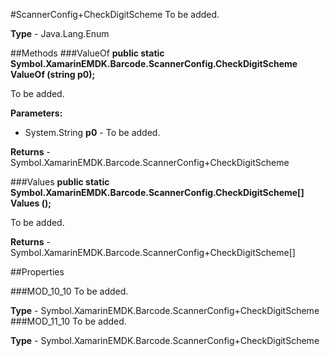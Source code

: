 #ScannerConfig+CheckDigitScheme
To be added.

**Type** - Java.Lang.Enum

##Methods
###ValueOf
**public static Symbol.XamarinEMDK.Barcode.ScannerConfig.CheckDigitScheme ValueOf (string p0);**

To be added.

**Parameters:** 

* System.String **p0** - To be added.

**Returns** - Symbol.XamarinEMDK.Barcode.ScannerConfig+CheckDigitScheme

###Values
**public static Symbol.XamarinEMDK.Barcode.ScannerConfig.CheckDigitScheme[] Values ();**

To be added.


**Returns** - Symbol.XamarinEMDK.Barcode.ScannerConfig+CheckDigitScheme[]

##Properties

###MOD_10_10
To be added.

**Type** - Symbol.XamarinEMDK.Barcode.ScannerConfig+CheckDigitScheme
###MOD_11_10
To be added.

**Type** - Symbol.XamarinEMDK.Barcode.ScannerConfig+CheckDigitScheme


